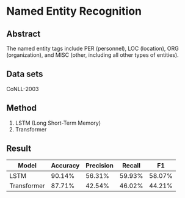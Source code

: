 # Named Entity Recognition
## Abstract
The named entity tags include PER (personnel), LOC (location), ORG (organization), and MISC (other, including all other types of entities).

## Data sets
   CoNLL-2003

## Method
  1. LSTM (Long Short-Term Memory)
  2. Transformer

## Result
<div align="center">

| Model  | Accuracy | Precision | Recall	| F1 |
| ---------- | -----------| -----------| -----------| -----------|
| LSTM  | 90.14% | 56.31% | 59.93%	| 58.07% |
| Transformer  | 87.71% | 42.54% | 46.02%	| 44.21% |

</div>
